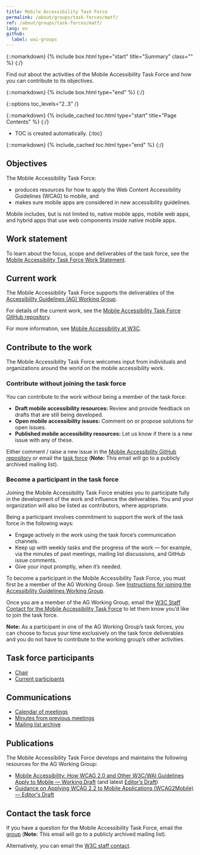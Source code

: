 ```yaml
---
title: Mobile Accessibility Task Force
permalink: /about/groups/task-forces/matf/
ref: /about/groups/task-forces/matf/
lang: en
github:
  label: wai-groups
---
```


{::nomarkdown}
{% include box.html type="start" title="Summary" class="" %}
{:/}

Find out about the activities of the Mobile Accessibility Task Force and how you can contribute to its objectives.

{::nomarkdown}
{% include box.html type="end" %}
{:/}

{::options toc_levels="2..3" /}

{::nomarkdown}
{% include_cached toc.html type="start" title="Page Contents" %}
{:/}

-   TOC is created automatically.
{:toc}

{::nomarkdown}
{% include_cached toc.html type="end" %}
{:/}

## Objectives

The Mobile Accessibility Task Force:

- produces resources for how to apply the Web Content Accessibility Guidelines (WCAG) to mobile, and 
- makes sure mobile apps are considered in new accessibility guidelines.

Mobile includes, but is not limited to, native mobile apps, mobile web apps, and hybrid apps that use web components inside native mobile apps.

## Work statement

To learn about the focus, scope and deliverables of the task force, see the [Mobile Accessibility Task Force Work Statement](/about/groups/task-forces/matf/work-statement/).

## Current work

The Mobile Accessibility Task Force supports the deliverables of the [Accessibility Guidelines (AG) Working Group](/about/groups/agwg/).

For details of the current work, see the [Mobile Accessibility Task Force GitHub repository](https://github.com/w3c/matf/issues).

For more information, see [Mobile Accessibility at W3C](/standards-guidelines/mobile/).

## Contribute to the work

The Mobile Accessibility Task Force welcomes input from individuals and organizations around the world on the mobile accessibility work.

### Contribute without joining the task force

You can contribute to the work without being a member of the task force:

- **Draft mobile accessibility resources:** Review and provide feedback on drafts that are still being developed.
- **Open mobile accessibility issues:** Comment on or propose solutions for open issues.
- **Published mobile accessibility resources:** Let us know if there is a new issue with any of these.

Either comment / raise a new issue in the [Mobile Accessibility GitHub repository](https://github.com/w3c/matf/issues) or email the [task force](mailto:public-mobile-a11y-tf@w3.org) (<strong>Note:</strong> This email will go to a publicly archived mailing list).

### Become a participant in the task force

Joining the Mobile Accessibility Task Force enables you to participate fully in the development of the work and influence the deliverables. You and your organization will also be listed as contributors, where appropriate.

Being a participant involves commitment to support the work of the task force in the following ways:

* Engage actively in the work using the task force’s communication channels.
* Keep up with weekly tasks and the progress of the work &mdash; for example, via the minutes of past meetings, mailing list discussions, and GitHub issue comments.
* Give your input promptly, when it’s needed.

To become a participant in the Mobile Accessibility Task Force, you must first be a member of the AG Working Group. See [Instructions for joining the Accessibility Guidelines Working Group](https://www.w3.org/groups/wg/ag/instructions/).

Once you are a member of the AG Working Group, email the [W3C Staff Contact for the Mobile Accessibility Task Force](https://www.w3.org/groups/tf/mobile-a11y-tf/participants/#staff) to let them know you’d like to join the task force.

**Note:** As a participant in one of the AG Working Group’s task forces, you can choose to focus your time exclusively on the task force deliverables and you do not have to contribute to the working group’s other activities.

## Task force participants

* [Chair](https://www.w3.org/groups/tf/mobile-a11y-tf/participants/#chairs)
* [Current participants](https://www.w3.org/groups/tf/mobile-a11y-tf/participants/#participants)

## Communications

* [Calendar of meetings](https://www.w3.org/groups/tf/mobile-a11y-tf/calendar/)
* [Minutes from previous meetings](/about/groups/task-forces/matf/minutes/)
* [Mailing list archive](https://lists.w3.org/Archives/Public/public-mobile-a11y-tf/)

## Publications

The Mobile Accessibility Task Force develops and maintains the following resources for the AG Working Group:

* [Mobile Accessibility: How WCAG 2.0 and Other W3C/WAI Guidelines Apply to Mobile &mdash; Working Draft](https://www.w3.org/TR/mobile-accessibility-mapping/) (and latest [Editor’s Draft](https://w3c.github.io/Mobile-A11y-TF-Note/))
* [Guidance on Applying WCAG 2.2 to Mobile Applications (WCAG2Mobile) &mdash; Editor's Draft](https://w3c.github.io/matf/)

## Contact the task force

If you have a question for the Mobile Accessibility Task Force, email the [group](mailto:public-mobile-a11y-tf@w3.org) (<strong>Note:</strong> This email will go to a publicly archived mailing list).

Alternatively, you can email the [W3C staff contact](https://www.w3.org/groups/tf/mobile-a11y-tf/participants/#staff).